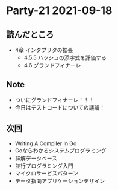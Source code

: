 # Party-21 2021-09-18
## 読んだところ
- 4章 インタプリタの拡張
  - 4.5.5 ハッシュの添字式を評価する
  - 4.6 グランドフィナーレ

## Note
- ついにグランドフィナーレ！！！
- 今日はテストコードについての議論！

## 次回
- Writing A Compiler In Go
- Goならわかるシステムプログラミング
- 詳解データベース
- 並行プログラミング入門
- マイクロサービスパターン
- データ指向アプリケーションデザイン
